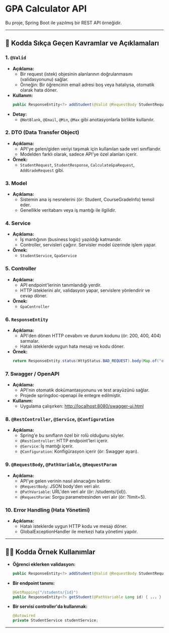 # GPA Calculator API

Bu proje, Spring Boot ile yazılmış bir REST API örneğidir.

---

## 📖 Kodda Sıkça Geçen Kavramlar ve Açıklamaları

### 1. `@Valid`
- **Açıklama:**
  - Bir request (istek) objesinin alanlarının doğrulanmasını (validasyonunu) sağlar.
  - Örneğin: Bir öğrencinin email adresi boş veya hatalıysa, otomatik olarak hata döner.
- **Kullanım:**
  ```java
  public ResponseEntity<?> addStudent(@Valid @RequestBody StudentRequest request) { ... }
  ```
- **Detay:**
  - `@NotBlank`, `@Email`, `@Min`, `@Max` gibi anotasyonlarla birlikte kullanılır.

### 2. DTO (Data Transfer Object)
- **Açıklama:**
  - API'ye gelen/giden veriyi taşımak için kullanılan sade veri sınıflarıdır.
  - Modelden farklı olarak, sadece API'ye özel alanları içerir.
- **Örnek:**
  - `StudentRequest`, `StudentResponse`, `CalculateGpaRequest`, `AddGradeRequest` gibi.

### 3. Model
- **Açıklama:**
  - Sistemin ana iş nesnelerini (ör: Student, CourseGradeInfo) temsil eder.
  - Genellikle veritabanı veya iş mantığı ile ilgilidir.

### 4. Service
- **Açıklama:**
  - İş mantığının (business logic) yazıldığı katmandır.
  - Controller, servisleri çağırır. Servisler model üzerinde işlem yapar.
- **Örnek:**
  - `StudentService`, `GpaService`

### 5. Controller
- **Açıklama:**
  - API endpoint'lerinin tanımlandığı yerdir.
  - HTTP isteklerini alır, validasyon yapar, servislere yönlendirir ve cevap döner.
- **Örnek:**
  - `GpaController`

### 6. `ResponseEntity`
- **Açıklama:**
  - API'den dönen HTTP cevabını ve durum kodunu (ör: 200, 400, 404) sarmalar.
  - Hatalı isteklerde uygun hata mesajı ve kodu döner.
- **Örnek:**
  ```java
  return ResponseEntity.status(HttpStatus.BAD_REQUEST).body(Map.of("error", "Geçersiz veri"));
  ```

### 7. Swagger / OpenAPI
- **Açıklama:**
  - API'nin otomatik dokümantasyonunu ve test arayüzünü sağlar.
  - Projede springdoc-openapi ile entegre edilmiştir.
- **Kullanım:**
  - Uygulama çalışırken: [http://localhost:8080/swagger-ui.html](http://localhost:8080/swagger-ui.html)

### 8. `@RestController`, `@Service`, `@Configuration`
- **Açıklama:**
  - Spring'e bu sınıfların özel bir rolü olduğunu söyler.
  - `@RestController`: HTTP endpoint'leri içerir.
  - `@Service`: İş mantığı içerir.
  - `@Configuration`: Konfigürasyon içerir (ör: Swagger ayarı).

### 9. `@RequestBody`, `@PathVariable`, `@RequestParam`
- **Açıklama:**
  - API'ye gelen verinin nasıl alınacağını belirtir.
  - `@RequestBody`: JSON body'den veri alır.
  - `@PathVariable`: URL'den veri alır (ör: /students/{id}).
  - `@RequestParam`: Sorgu parametresinden veri alır (ör: ?limit=5).

### 10. Error Handling (Hata Yönetimi)
- **Açıklama:**
  - Hatalı isteklerde uygun HTTP kodu ve mesajı döner.
  - GlobalExceptionHandler ile merkezi hata yönetimi yapılır.

---

## 🧑‍💻 Kodda Örnek Kullanımlar

- **Öğrenci eklerken validasyon:**
  ```java
  public ResponseEntity<?> addStudent(@Valid @RequestBody StudentRequest request) { ... }
  ```
- **Bir endpoint tanımı:**
  ```java
  @GetMapping("/students/{id}")
  public ResponseEntity<?> getStudent(@PathVariable Long id) { ... }
  ```
- **Bir servisi controller'da kullanmak:**
  ```java
  @Autowired
  private StudentService studentService;
  ```

---
